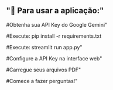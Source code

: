 ## "📝 Para usar a aplicação:"

#Obtenha sua API Key do Google Gemini"

#Execute: pip install -r requirements.txt

#Execute: streamlit run app.py"

#Configure a API Key na interface web"

#Carregue seus arquivos PDF"

#Comece a fazer perguntas!"
